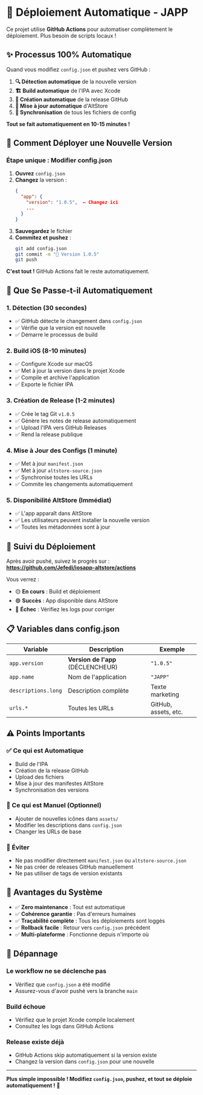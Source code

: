 # 🚀 Déploiement Automatique - JAPP

Ce projet utilise **GitHub Actions** pour automatiser complètement le déploiement. Plus besoin de scripts locaux !

## ✨ Processus 100% Automatique

Quand vous modifiez `config.json` et pushez vers GitHub :

1. **🔍 Détection automatique** de la nouvelle version
2. **🏗️ Build automatique** de l'IPA avec Xcode  
3. **🚀 Création automatique** de la release GitHub
4. **📱 Mise à jour automatique** d'AltStore
5. **🔄 Synchronisation** de tous les fichiers de config

**Tout se fait automatiquement en 10-15 minutes !**

## 🎯 Comment Déployer une Nouvelle Version

### Étape unique : Modifier config.json

1. **Ouvrez** `config.json`
2. **Changez** la version :
   ```json
   {
     "app": {
       "version": "1.0.5",  ← Changez ici
       ...
     }
   }
   ```
3. **Sauvegardez** le fichier
4. **Commitez et pushez** :
   ```bash
   git add config.json
   git commit -m "🔖 Version 1.0.5"
   git push
   ```

**C'est tout !** GitHub Actions fait le reste automatiquement.

## 🔄 Que Se Passe-t-il Automatiquement

### 1. Détection (30 secondes)
- ✅ GitHub détecte le changement dans `config.json`
- ✅ Vérifie que la version est nouvelle
- ✅ Démarre le processus de build

### 2. Build iOS (8-10 minutes)
- ✅ Configure Xcode sur macOS
- ✅ Met à jour la version dans le projet Xcode
- ✅ Compile et archive l'application
- ✅ Exporte le fichier IPA

### 3. Création de Release (1-2 minutes)
- ✅ Crée le tag Git `v1.0.5`
- ✅ Génère les notes de release automatiquement
- ✅ Upload l'IPA vers GitHub Releases
- ✅ Rend la release publique

### 4. Mise à Jour des Configs (1 minute)
- ✅ Met à jour `manifest.json`
- ✅ Met à jour `altstore-source.json`
- ✅ Synchronise toutes les URLs
- ✅ Commite les changements automatiquement

### 5. Disponibilité AltStore (Immédiat)
- ✅ L'app apparaît dans AltStore
- ✅ Les utilisateurs peuvent installer la nouvelle version
- ✅ Toutes les métadonnées sont à jour

## 👀 Suivi du Déploiement

Après avoir pushé, suivez le progrès sur :
**https://github.com/Jefedi/iosapp-altstore/actions**

Vous verrez :
- 🟡 **En cours** : Build et déploiement
- 🟢 **Succès** : App disponible dans AltStore  
- 🔴 **Échec** : Vérifiez les logs pour corriger

## 📋 Variables dans config.json

| Variable | Description | Exemple |
|----------|-------------|---------|
| `app.version` | **Version de l'app** (DÉCLENCHEUR) | `"1.0.5"` |
| `app.name` | Nom de l'application | `"JAPP"` |
| `descriptions.long` | Description complète | Texte marketing |
| `urls.*` | Toutes les URLs | GitHub, assets, etc. |

## ⚠️ Points Importants

### ✅ Ce qui est Automatique
- Build de l'IPA
- Création de la release GitHub
- Upload des fichiers
- Mise à jour des manifestes AltStore
- Synchronisation des versions

### 🔧 Ce qui est Manuel (Optionnel)
- Ajouter de nouvelles icônes dans `assets/`
- Modifier les descriptions dans `config.json`
- Changer les URLs de base

### 🚫 Éviter
- Ne pas modifier directement `manifest.json` ou `altstore-source.json`
- Ne pas créer de releases GitHub manuellement
- Ne pas utiliser de tags de version existants

## 🎉 Avantages du Système

- ✅ **Zero maintenance** : Tout est automatique
- ✅ **Cohérence garantie** : Pas d'erreurs humaines
- ✅ **Traçabilité complète** : Tous les déploiements sont loggés
- ✅ **Rollback facile** : Retour vers `config.json` précédent
- ✅ **Multi-plateforme** : Fonctionne depuis n'importe où

## 🔧 Dépannage

### Le workflow ne se déclenche pas
- Vérifiez que `config.json` a été modifié
- Assurez-vous d'avoir pushé vers la branche `main`

### Build échoue
- Vérifiez que le projet Xcode compile localement
- Consultez les logs dans GitHub Actions

### Release existe déjà
- GitHub Actions skip automatiquement si la version existe
- Changez la version dans `config.json` pour une nouvelle

---

**Plus simple impossible ! Modifiez `config.json`, pushez, et tout se déploie automatiquement !** 🚀